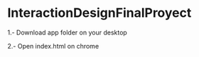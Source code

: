 # InteractionDesignFinalProyect

1.- Download app folder on your desktop

2.- Open index.html on chrome
